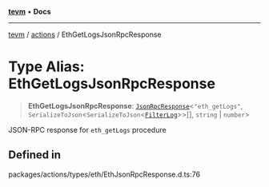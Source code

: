 [**tevm**](../../README.md) • **Docs**

***

[tevm](../../modules.md) / [actions](../README.md) / EthGetLogsJsonRpcResponse

# Type Alias: EthGetLogsJsonRpcResponse

> **EthGetLogsJsonRpcResponse**: [`JsonRpcResponse`](../../index/type-aliases/JsonRpcResponse.md)\<`"eth_getLogs"`, `SerializeToJson`\<`SerializeToJson`\<[`FilterLog`](FilterLog.md)\>\>[], `string` \| `number`\>

JSON-RPC response for `eth_getLogs` procedure

## Defined in

packages/actions/types/eth/EthJsonRpcResponse.d.ts:76
